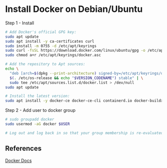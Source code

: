# Install Docker on Debian/Ubuntu

Step 1 - Install

```bash
# Add Docker's official GPG key:
sudo apt update
sudo apt install -y ca-certificates curl
sudo install -m 0755 -d /etc/apt/keyrings
sudo curl -fsSL https://download.docker.com/linux/ubuntu/gpg -o /etc/apt/keyrings/docker.asc
sudo chmod a+r /etc/apt/keyrings/docker.asc

# Add the repository to Apt sources:
echo \
  "deb [arch=$(dpkg --print-architecture) signed-by=/etc/apt/keyrings/docker.asc] https://download.docker.com/linux/ubuntu \
  $(. /etc/os-release && echo "$VERSION_CODENAME") stable" | \
  sudo tee /etc/apt/sources.list.d/docker.list > /dev/null
sudo apt update

# Install the latest version:
sudo apt install -y docker-ce docker-ce-cli containerd.io docker-buildx-plugin docker-compose-plugin
```

Step 2 - Add user to docker group

```bash
# sudo groupadd docker
sudo usermod -aG docker $USER

# Log out and log back in so that your group membership is re-evaluated.
```

## References

[Docker Docs](https://docs.docker.com/engine/install/ubuntu/)
